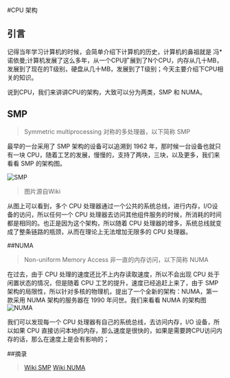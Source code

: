 #CPU 架构
## 引言
记得当年学习计算机的时候，会简单介绍下计算机的历史，计算机的鼻祖就是 冯*诺依曼;计算机发展了这么多年，从一个CPU扩展到了N个CPU，内存从几十MB，发展到了现在的T级别，硬盘从几十MB，发展到了T级别；今天主要介绍下CPU相关的知识。

说到CPU，我们来讲讲CPU的架构，大致可以分为两类，SMP 和 NUMA。
## SMP
>Symmetric multiprocessing 对称的多处理器，以下简称 SMP

最早的一台采用了 SMP 架构的设备可以追溯到 1962 年，那时候一台设备也就只有一块 CPU，随着工艺的发展，慢慢的，支持了两块，三块，以及更多，我们来看看 SMP 的架构图。

![SMP](https://upload.wikimedia.org/wikipedia/commons/thumb/1/1c/SMP_-_Symmetric_Multiprocessor_System.svg/440px-SMP_-_Symmetric_Multiprocessor_System.svg.png)
>图片源自Wiki

从图上可以看到，多个 CPU 处理器通过一个公共的系统总线，进行内存，I/O设备的访问，所以任何一个 CPU 处理器去访问其他组件服务的时候，所消耗的时间都是相同的。也正是因为这个架构，所以随着 CPU 处理器的增多，系统总线就变成了整条链路的瓶颈，从而在理论上无法增加无限多的 CPU 处理器。

##NUMA
> Non-uniform Memory Access 非一直的内存访问，以下简称 NUMA

在过去，由于 CPU 处理的速度还比不上内存读取速度，所以不会出现 CPU 处于闲置状态的情况，但是随着 CPU 工艺的提升，速度已经追赶上来了，由于 SMP 架构的局限性，所以针对多核的物理机，提出了一个全新的架构：NUMA，第一款采用 NUMA 架构的服务器在 1990 年问世。我们来看看 NUMA 的架构图
![NUMA](https://upload.wikimedia.org/wikipedia/commons/thumb/1/1f/NUMA.svg/300px-NUMA.svg.png)

我们可以发现每一个 CPU 处理器有自己的系统总线，去访问内存，I/O 设备，所以如果 CPU 直接访问本地的内存，那么速度是很快的，如果是需要跨CPU访问内存的话，那么在速度上是会有影响的；

##摘录
> [Wiki SMP](https://en.wikipedia.org/wiki/Symmetric_multiprocessing)
> [Wiki NUMA](https://en.wikipedia.org/wiki/Non-uniform_memory_access)